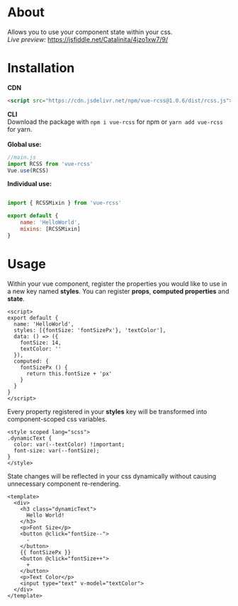 # About
Allows you to use your component state within your css.\
*Live preview:* https://jsfiddle.net/Catalinita/4jzo1xw7/9/

# Installation
**CDN**
```html
<script src="https://cdn.jsdelivr.net/npm/vue-rcss@1.0.6/dist/rcss.js"></script>
```
**CLI**\
Download the package with ```npm i vue-rcss``` for npm or ```yarn add vue-rcss``` for yarn. \
 \
**Global use:**
```javascript
//main.js
import RCSS from 'vue-rcss'
Vue.use(RCSS)
```
**Individual use:**
```javascript

import { RCSSMixin } from 'vue-rcss'

export default {
    name: 'HelloWorld',
    mixins: [RCSSMixin]
}
```

# Usage
Within your vue component, register the properties you would like to use in a new key named **styles**.
You can register **props**, **computed properties** and **state**.

```vue
<script>
export default {
  name: 'HelloWorld',
  styles: [{fontSize: 'fontSizePx'}, 'textColor'],
  data: () => ({
    fontSize: 14,
    textColor: ''
  }),
  computed: {
    fontSizePx () {
      return this.fontSize + 'px'
    }
  }
}
</script>
```
Every property registered in your **styles** key
will be transformed into component-scoped css variables.
```vue
<style scoped lang="scss">
.dynamicText {
  color: var(--textColor) !important;
  font-size: var(--fontSize);
}
</style>
```
 State changes will be reflected in your css dynamically without causing unnecessary component re-rendering.
```vue
<template>
  <div>
    <h3 class="dynamicText">
      Hello World!
    </h3>
    <p>Font Size</p>
    <button @click="fontSize--">
      -
    </button>
    {{ fontSizePx }}
    <button @click="fontSize++">
      +
    </button>
    <p>Text Color</p>
    <input type="text" v-model="textColor">
  </div>
</template>
```